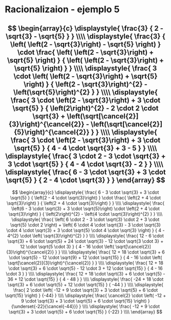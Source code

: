 # Racionalizaion - ejemplo 5

$$
    \begin{array}{c}
        \displaystyle{
            \frac{3}
            {
                2 - \sqrt{3} - \sqrt{5}
            }
        }
        \\\\
        \displaystyle{
            \frac{3}
            {
                \left(
                   \left(2 - \sqrt{3}\right)
                   - \sqrt{5} 
                \right)
            }
            \cdot
            \frac{
                \left(
                   \left(2 - \sqrt{3}\right)
                   + \sqrt{5} 
                \right)
            }
            {
                \left(
                   \left(2 - \sqrt{3}\right)
                   + \sqrt{5} 
                \right)
            }
        }
        \\\\
        \displaystyle{
            \frac{
                3 \cdot
                \left(
                   \left(2 - \sqrt{3}\right)
                   + \sqrt{5} 
                \right) 
            }
            {
                \left(2 - \sqrt{3}\right)^{2}
                -
                \left(\sqrt{5}\right)^{2}
            }
        }
        \\\\
        \displaystyle{
            \frac{
                3 \cdot \left(2 - \sqrt{3}\right)
                +
                3 \cdot \sqrt{5}  
            }
            {
                \left(2\right)^{2}
                - 2 \cdot 2 \cdot \sqrt{3} +
                \left(\sqrt[\cancel{2}]{3}\right)^{\cancel{2}}
                -
                \left(\sqrt[\cancel{2}]{5}\right)^{\cancel{2}}
            }
        }
        \\\\
        \displaystyle{
            \frac{
                3 \cdot \left(2 - \sqrt{3}\right)
                +
                3 \cdot \sqrt{5}  
            }
            {
                4 - 4 \cdot \sqrt{3} + 3 - 5
            }
        }
        \\\\
        \displaystyle{
            \frac{
                3 \cdot 2 - 3 \cdot \sqrt{3}
                +
                3 \cdot \sqrt{5}  
            }
            {
                4 - 4 \cdot \sqrt{3} - 2
            }
        }
        \\\\
        \displaystyle{
            \frac{
                6 - 3 \cdot \sqrt{3}
                +
                3 \cdot \sqrt{5}  
            }
            {
                2 - 4 \cdot \sqrt{3}
            }
        }        
    \end{array}
$$
---
$$
\begin{array}{c}
    \displaystyle{
        \frac{
            6 - 3 \cdot \sqrt{3}
            +
            3 \cdot \sqrt{5}  
        }
        {
            \left(2 - 4 \cdot \sqrt{3}\right)
        }
        \cdot
        \frac{
            \left(2 + 4 \cdot \sqrt{3}\right)
        }
        {
            \left(2 + 4 \cdot \sqrt{3}\right)
        }
    }
    \\\\
    \displaystyle{
        \frac{
            \left(6 - 3 \cdot \sqrt{3}
            +
            3 \cdot \sqrt{5}\right) 
            \cdot
            \left(2 + 4 \cdot \sqrt{3}\right)
        }
        {
            \left(2\right)^{2}
            -
            \left(4 \cdot \sqrt{3}\right)^{2}
        }
    }
    \\\\
    \displaystyle{
        \frac{
            \left(
                6 \cdot 2 - 3 \cdot \sqrt{3} \cdot 2
                + 3 \cdot \sqrt{5} \cdot 2
            \right)
            +
            \left(
                6 \cdot 4 \cdot \sqrt{3} - 3 \cdot \sqrt{3} \cdot 4 \cdot \sqrt{3}
                +
                3 \cdot \sqrt{5} \cdot 4 \cdot \sqrt{3}
            \right) 
        }
        {
            4
            -
            4^{2} \cdot
            \left( \sqrt{3}\right)^{2}
        }
    }
    \\\\
    \displaystyle{
        \frac{
            12 - 6 \cdot \sqrt{3}
            + 6 \cdot \sqrt{5}
            +
            24 \cdot \sqrt{3} - 12 \cdot \sqrt{3 \cdot 3}  
            +
            12 \cdot \sqrt{5 \cdot 3} 
        }
        {
            4
            -
            16 \cdot
            \left( \sqrt[\cancel{2}]{3}\right)^{\cancel{2}}
        }
    }
    \\\\
    \displaystyle{
        \frac{
            12 + 18 \cdot \sqrt{3}
            + 6 \cdot \sqrt{5}
            - 12 \cdot \sqrt{9}  
            +
            12 \cdot \sqrt{15} 
        }
        {
            4
            -
            16 \cdot
            \left( \sqrt[\cancel{2}]{3}\right)^{\cancel{2}}
        }
    }
    \\\\
    \displaystyle{
        \frac{
            12 + 18 \cdot \sqrt{3}
            + 6 \cdot \sqrt{5}
            - 12 \cdot 3  
            +
            12 \cdot \sqrt{15} 
        }
        {
            4 - 16 \cdot 3
        }
    }
    \\\\
    \displaystyle{
        \frac{
            12 + 18 \cdot \sqrt{3}
            + 6 \cdot \sqrt{5}
            - 36  
            +
            12 \cdot \sqrt{15} 
        }
        {
            4 - 48
        }
    }
    \\\\
    \displaystyle{
        \frac{
            -24 + 18 \cdot \sqrt{3}
            + 6 \cdot \sqrt{5} 
            +
            12 \cdot \sqrt{15} 
        }
        {
            -44
        }
    }
    \\\\
    \displaystyle{
        \frac{
            2 \cdot
            \left(
                -12 + 9 \cdot \sqrt{3}
                + 3 \cdot \sqrt{5} 
                + 6 \cdot \sqrt{15} 
            \right)
        }
        {-44}
    }
    \\\\
    \displaystyle{
        \frac{
            \cancel{2} \cdot
            \left(
                -12 + 9 \cdot \sqrt{3}
                + 3 \cdot \sqrt{5} 
                + 6 \cdot \sqrt{15}  
            \right)
        }
        {\underset{-22}{\cancel{-44}}}
    }
    \\\\
    \displaystyle{
        \frac{
            -12 + 9 \cdot \sqrt{3}
            + 3 \cdot \sqrt{5} 
            + 6 \cdot \sqrt{15}  
        }
        {-22}
    }
    \\\\  
\end{array}
$$
